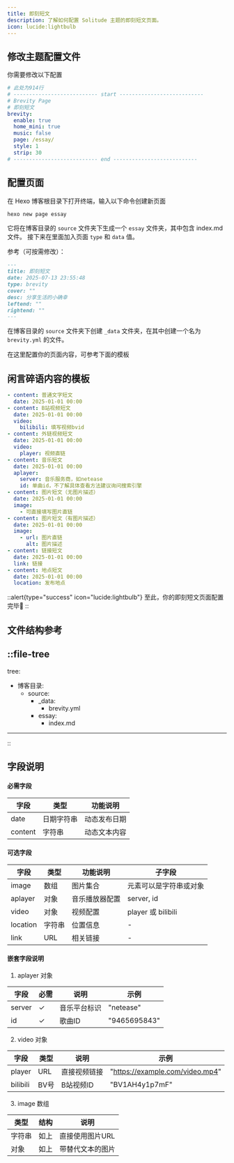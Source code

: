 ```yaml
---
title: 即刻短文
description: 了解如何配置 Solitude 主题的即刻短文页面。
icon: lucide:lightbulb
---
```


## 修改主题配置文件
你需要修改以下配置

```yml [_config.solitude.yml]
# 此处为914行
# --------------------------- start ---------------------------
# Brevity Page
# 即刻短文
brevity:
  enable: true
  home_mini: true
  music: false
  page: /essay/
  style: 1
  strip: 30
# --------------------------- end ---------------------------
```

## 配置页面
在 Hexo 博客根目录下打开终端，输入以下命令创建新页面

```bash
hexo new page essay
```

它将在博客目录的 `source` 文件夹下生成一个 `essay` 文件夹，其中包含 index.md 文件。
接下来在里面加入页面 `type` 和 `data` 值。

参考（可按需修改）：
```md [index.md]
---
title: 即刻短文
date: 2025-07-13 23:55:48
type: brevity
cover: ""
desc: 分享生活的小确幸
leftend: ""
rightend: ""
---
```


在博客目录的 `source` 文件夹下创建 `_data` 文件夹，在其中创建一个名为 `brevity.yml` 的文件。

在这里配置你的页面内容，可参考下面的模板

## 闲言碎语内容的模板
```yml [brevity.yml]
- content: 普通文字短文
  date: 2025-01-01 00:00
- content: B站视频短文
  date: 2025-01-01 00:00
  video:
    bilibili: 填写视频bvid
- content: 外链视频短文
  date: 2025-01-01 00:00
  video:
    player: 视频直链
- content: 音乐短文
  date: 2025-01-01 00:00
  aplayer:
    server: 音乐服务商，如netease
    id: 单曲id，不了解具体查看方法建议询问搜索引擎
- content: 图片短文（无图片描述）
  date: 2025-01-01 00:00
  image:
    - 可直接填写图片直链
- content: 图片短文（有图片描述）
  date: 2025-01-01 00:00
  image:
    - url: 图片直链
      alt: 图片描述
- content: 链接短文
  date: 2025-01-01 00:00
  link: 链接
- content: 地点短文
  date: 2025-01-01 00:00
  location: 发布地点
```

::alert{type="success" icon="lucide:lightbulb"}
  至此，你的即刻短文页面配置完毕🎉
::

## 文件结构参考
::file-tree
---
tree:
  - 博客目录:
    - source:
      - _data:
        - brevity.yml
      - essay:
        - index.md    
---
::

## 字段说明

#### 必需字段

 | 字段    | 类型         | 功能说明         | 
 |---------|--------------|------------------|
 | date    | 日期字符串   | 动态发布日期     |
 | content | 字符串       | 动态文本内容     |

#### 可选字段

 | 字段      | 类型   | 功能说明            | 子字段                 |
 |-----------|--------|--------------------|------------------------|
 | image     | 数组   | 图片集合            | 元素可以是字符串或对象 |
 | aplayer   | 对象   | 音乐播放器配置      | server, id             |
 | video     | 对象   | 视频配置           | player 或 bilibili     |
 | location  | 字符串 | 位置信息           | -                      |
 | link      | URL    | 相关链接           | -                      |

#### 嵌套字段说明

1. aplayer 对象

| 字段   | 必需 | 说明         | 示例        |
|--------|------|--------------|-------------|
| server | ✓    | 音乐平台标识 | "netease"   |
| id     | ✓    | 歌曲ID       | "9465695843"   |

2. video 对象

| 字段     | 类型   | 说明         | 示例                   |
|----------|--------|--------------|------------------------|
| player   | URL    | 直接视频链接 | "https://example.com/video.mp4" |
| bilibili | BV号   | B站视频ID    | "BV1AH4y1p7mF"         |

3. image 数组

| 类型   | 结构     | 说明                | 
|--------|---------|---------------------|
| 字符串 | 如上     | 直接使用图片URL      | 
| 对象   | 如上     | 带替代文本的图片     | 
